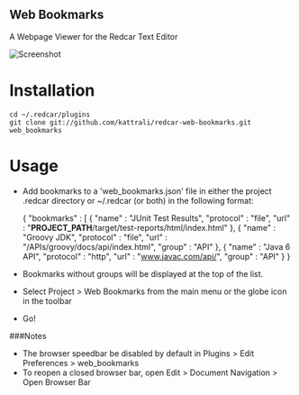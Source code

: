 Web Bookmarks
-------------

A Webpage Viewer for the Redcar Text Editor

![Screenshot](http://github.com/kattrali/redcar-web-bookmarks/raw/master/Screenshot.png "Example usage")

Installation
============

    cd ~/.redcar/plugins
    git clone git://github.com/kattrali/redcar-web-bookmarks.git web_bookmarks

Usage
=====

 * Add bookmarks to a 'web_bookmarks.json' file in either the project .redcar directory or ~/.redcar (or both) in the following format:

    {
        "bookmarks" : [
            {
                "name" : "JUnit Test Results",
                "protocol" : "file",
                "url"  : "__PROJECT_PATH__/target/test-reports/html/index.html"
            },
            {
                "name" : "Groovy JDK",
                "protocol" : "file",
                "url"  : "/APIs/groovy/docs/api/index.html",
                "group" : "API"
            },
            {
                "name" : "Java 6 API",
                "protocol" : "http",
                "url"  : "www.javac.com/api/",
                "group" : "API"
            }
    }

 * Bookmarks without groups will be displayed at the top of the list.
 * Select Project > Web Bookmarks from the main menu or the globe icon in the toolbar
 * Go!

###Notes
 * The browser speedbar be disabled by default in Plugins > Edit Preferences > web_bookmarks
 * To reopen a closed browser bar, open Edit > Document Navigation > Open Browser Bar
